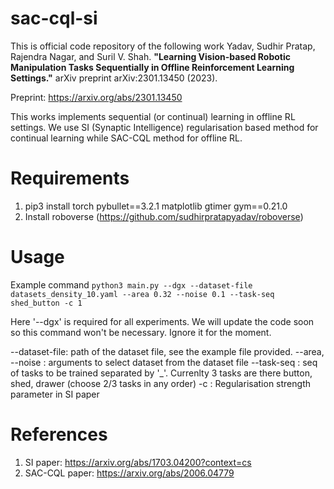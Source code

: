 # sac-cql-si
This is official code repository of the following work
Yadav, Sudhir Pratap, Rajendra Nagar, and Suril V. Shah. **"Learning Vision-based Robotic Manipulation Tasks Sequentially in Offline Reinforcement Learning Settings."** arXiv preprint arXiv:2301.13450 (2023).

Preprint: https://arxiv.org/abs/2301.13450

This works implements sequential (or continual) learning in offline RL settings. We use SI (Synaptic Intelligence) regularisation based method for continual learning while SAC-CQL method for offline RL.

# Requirements
1. pip3 install torch pybullet==3.2.1 matplotlib gtimer gym==0.21.0
2. Install roboverse (https://github.com/sudhirpratapyadav/roboverse)

# Usage
Example command
`python3 main.py --dgx --dataset-file datasets_density_10.yaml --area 0.32 --noise 0.1 --task-seq shed_button -c 1`

Here '--dgx' is required for all experiments. We will update the code soon so this command won't be necessary. Ignore it for the moment.

--dataset-file: path of the dataset file, see the example file provided.
--area, --noise : arguments to select dataset from the dataset file
--task-seq : seq of tasks to be trained separated by '_'. Currenlty 3 tasks are there button, shed, drawer (choose 2/3 tasks in any order)
-c : Regularisation strength parameter in SI paper

# References

1. SI paper: https://arxiv.org/abs/1703.04200?context=cs
2. SAC-CQL paper: https://arxiv.org/abs/2006.04779


